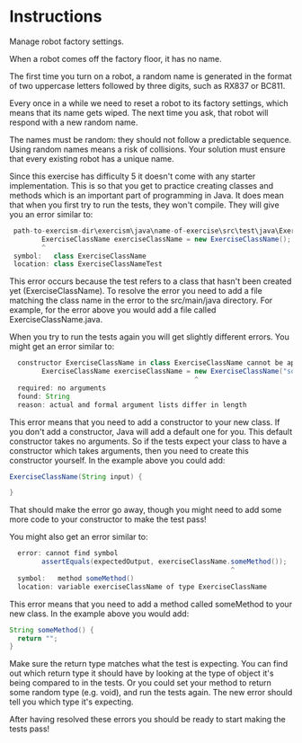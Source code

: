 # Instructions
Manage robot factory settings.

When a robot comes off the factory floor, it has no name.

The first time you turn on a robot, a random name is generated in the format of two uppercase letters followed by three digits, such as RX837 or BC811.

Every once in a while we need to reset a robot to its factory settings, which means that its name gets wiped. The next time you ask, that robot will respond with a new random name.

The names must be random: they should not follow a predictable sequence. Using random names means a risk of collisions. Your solution must ensure that every existing robot has a unique name.

Since this exercise has difficulty 5 it doesn't come with any starter implementation. This is so that you get to practice creating classes and methods which is an important part of programming in Java. It does mean that when you first try to run the tests, they won't compile. They will give you an error similar to:
```java
 path-to-exercism-dir\exercism\java\name-of-exercise\src\test\java\ExerciseClassNameTest.java:14: error: cannot find symbol
        ExerciseClassName exerciseClassName = new ExerciseClassName();
        ^
 symbol:   class ExerciseClassName
 location: class ExerciseClassNameTest
 ```
This error occurs because the test refers to a class that hasn't been created yet (ExerciseClassName). To resolve the error you need to add a file matching the class name in the error to the src/main/java directory. For example, for the error above you would add a file called ExerciseClassName.java.

When you try to run the tests again you will get slightly different errors. You might get an error similar to:
```java
  constructor ExerciseClassName in class ExerciseClassName cannot be applied to given types;
        ExerciseClassName exerciseClassName = new ExerciseClassName("some argument");
                                              ^
  required: no arguments
  found: String
  reason: actual and formal argument lists differ in length
  ```
This error means that you need to add a constructor to your new class. If you don't add a constructor, Java will add a default one for you. This default constructor takes no arguments. So if the tests expect your class to have a constructor which takes arguments, then you need to create this constructor yourself. In the example above you could add:
```java
ExerciseClassName(String input) {

}
```
That should make the error go away, though you might need to add some more code to your constructor to make the test pass!

You might also get an error similar to:
```java
  error: cannot find symbol
        assertEquals(expectedOutput, exerciseClassName.someMethod());
                                                       ^
  symbol:   method someMethod()
  location: variable exerciseClassName of type ExerciseClassName
  ```
This error means that you need to add a method called someMethod to your new class. In the example above you would add:
```java
String someMethod() {
  return "";
}
```
Make sure the return type matches what the test is expecting. You can find out which return type it should have by looking at the type of object it's being compared to in the tests. Or you could set your method to return some random type (e.g. void), and run the tests again. The new error should tell you which type it's expecting.

After having resolved these errors you should be ready to start making the tests pass!
